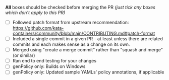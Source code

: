 <!-- You can set them now ([x]) or set them later using the Github UI -->
**All** boxes should be checked before merging the PR *(just tick any boxes which don't apply to this PR)*
- [ ] Followed patch format from upstream recommendation: https://github.com/kata-containers/community/blob/main/CONTRIBUTING.md#patch-format
- [ ] Included a single commit in a given PR - at least unless there are related commits and each makes sense as a change on its own.
- [ ] Merged using "create a merge commit" rather than "squash and merge" (or similar)
- [ ] Ran end to end testing for your changes
- [ ] genPolicy only: Builds on Windows
- [ ] genPolicy only: Updated sample YAMLs' policy annotations, if applicable
